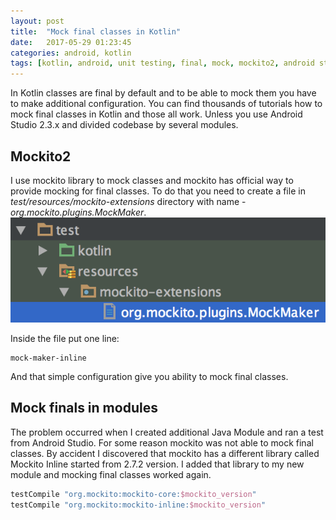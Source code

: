 ```yaml
---
layout: post
title:  "Mock final classes in Kotlin"
date:   2017-05-29 01:23:45
categories: android, kotlin
tags: [kotlin, android, unit testing, final, mock, mockito2, android studio, java library]
---
```


In Kotlin classes are final by default and to be able to mock them you have to make additional configuration.
You can find thousands of tutorials how to mock final classes in Kotlin and those all work.
Unless you use Android Studio 2.3.x and divided codebase by several modules.

## Mockito2

I use mockito library to mock classes and mockito has official way to provide mocking for final classes.
To do that you need to create a file in *test/resources/mockito-extensions* directory with name - *org.mockito.plugins.MockMaker*.
![mock macker file](/images/mockito_finals.png)

Inside the file put one line:
```
mock-maker-inline
```
And that simple configuration give you ability to mock final classes.


## Mock finals in modules  
The problem occurred when I created additional Java Module and ran a test from Android Studio.
For some reason mockito was not able to mock final classes. By accident I discovered that mockito has a different library called Mockito Inline started from 2.7.2 version.
I added that library to my new module and mocking final classes worked again.
```groovy
testCompile "org.mockito:mockito-core:$mockito_version"
testCompile "org.mockito:mockito-inline:$mockito_version"
```

